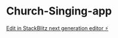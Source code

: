 # Church-Singing-app

[Edit in StackBlitz next generation editor ⚡️](https://stackblitz.com/~/github.com/gamer-me-k143/Church-Singing-app)